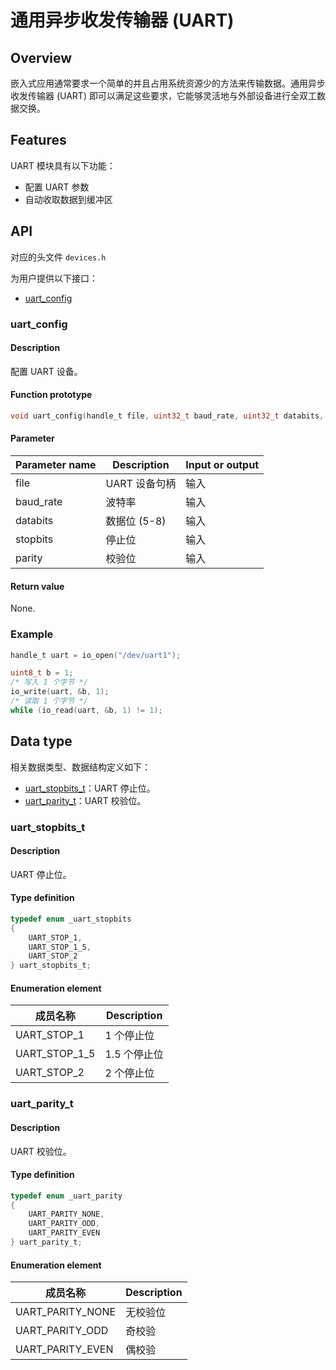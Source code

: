 # 通用异步收发传输器 (UART)

## Overview

嵌入式应用通常要求一个简单的并且占用系统资源少的方法来传输数据。通用异步收发传输器 (UART) 即可以满足这些要求，它能够灵活地与外部设备进行全双工数据交换。

## Features

UART 模块具有以下功能：

- 配置 UART 参数
- 自动收取数据到缓冲区

## API

对应的头文件 `devices.h`

为用户提供以下接口：

- [uart\_config](#uartconfig)

### uart\_config

#### Description

配置 UART 设备。

#### Function prototype

```c
void uart_config(handle_t file, uint32_t baud_rate, uint32_t databits, uart_stopbits_t stopbits, uart_parity_t parity);
```

#### Parameter

| Parameter name    |   Description       |  Input or output  |
| ---------- | ------------ | --------- |
| file       | UART 设备句柄 | 输入      |
| baud\_rate | 波特率        | 输入      |
| databits   | 数据位 (5-8)  | 输入      |
| stopbits   | 停止位        | 输入      |
| parity     | 校验位        | 输入      |

#### Return value

None.

### Example

```c
handle_t uart = io_open("/dev/uart1");

uint8_t b = 1;
/* 写入 1 个字节 */
io_write(uart, &b, 1);
/* 读取 1 个字节 */
while (io_read(uart, &b, 1) != 1);
```

## Data type

相关数据类型、数据结构定义如下：

- [uart\_stopbits\_t](#uartstopbitst)：UART 停止位。
- [uart\_parity\_t](#uartparityt)：UART 校验位。

### uart\_stopbits\_t

#### Description

UART 停止位。

#### Type definition

```c
typedef enum _uart_stopbits
{
    UART_STOP_1,
    UART_STOP_1_5,
    UART_STOP_2
} uart_stopbits_t;  
```

#### Enumeration element

| 成员名称          | Description        |
| ---------------- | ----------- |
| UART\_STOP\_1    | 1 个停止位   |
| UART\_STOP\_1\_5 | 1.5 个停止位 |
| UART\_STOP\_2    | 2 个停止位   |

### uart\_parity\_t

#### Description

UART 校验位。

#### Type definition

```c
typedef enum _uart_parity
{
    UART_PARITY_NONE,
    UART_PARITY_ODD,
    UART_PARITY_EVEN
} uart_parity_t;
```

#### Enumeration element

| 成员名称            | Description        |
| ------------------ | ----------- |
| UART\_PARITY\_NONE | 无校验位    |
| UART\_PARITY\_ODD  | 奇校验      |
| UART\_PARITY\_EVEN | 偶校验      |